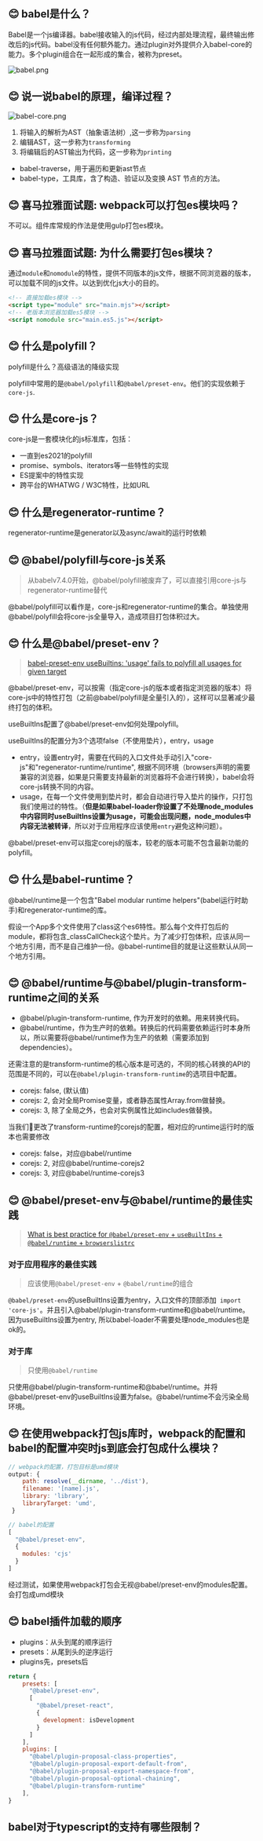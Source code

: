 ## 😊 babel是什么？

Babel是一个js编译器。babel接收输入的js代码，经过内部处理流程，最终输出修改后的js代码。babel没有任何额外能力。通过plugin对外提供介入babel-core的能力。多个plugin组合在一起形成的集合，被称为preset。

![babel.png](https://i.loli.net/2021/07/27/b2c8OGtKA4FpjPM.png)

## 😊 说一说babel的原理，编译过程？

![babel-core.png](https://i.loli.net/2021/07/27/S7loDijyZR4gcf6.png)

1. 将输入的解析为AST（抽象语法树）,这一步称为`parsing`
2. 编辑AST，这一步称为`transforming`
3. 将编辑后的AST输出为代码，这一步称为`printing`

- babel-traverse，用于遍历和更新ast节点
- babel-type，工具库，含了构造、验证以及变换 AST 节点的方法。

## 😊 喜马拉雅面试题: webpack可以打包es模块吗？

不可以。组件库常规的作法是使用gulp打包es模块。

## 😊 喜马拉雅面试题: 为什么需要打包es模块？

通过`module`和`nomodule`的特性，提供不同版本的js文件，根据不同浏览器的版本，可以加载不同的js文件。以达到优化js大小的目的。

```html
<!-- 直接加载es模块 -->
<script type="module" src="main.mjs"></script>
<!-- 老版本浏览器加载es5模块 -->
<script nomodule src="main.es5.js"></script>
```

## 😊 什么是polyfill？

polyfill是什么？高级语法的降级实现

polyfill中常用的是`@babel/polyfill`和`@babel/preset-env`。他们的实现依赖于`core-js`.

## 😊 什么是core-js？

core-js是一套模块化的js标准库，包括：

- 一直到es2021的polyfill
- promise、symbols、iterators等一些特性的实现
- ES提案中的特性实现
- 跨平台的WHATWG / W3C特性，比如URL

## 😊 什么是regenerator-runtime？

regenerator-runtime是generator以及async/await的运行时依赖
## 😊 @babel/polyfill与core-js关系

> 从babelv7.4.0开始，@babel/polyfill被废弃了，可以直接引用core-js与regenerator-runtime替代

@babel/polyfill可以看作是，core-js和regenerator-runtime的集合。单独使用@babel/polyfill会将core-js全量导入，造成项目打包体积过大。

## 😊 什么是@babel/preset-env？

> [babel-preset-env useBuiltins: 'usage' fails to polyfill all usages for given target](https://github.com/babel/babel/issues/9625)

@babel/preset-env，可以按需（指定core-js的版本或者指定浏览器的版本）将core-js中的特性打包（之前@babel/polyfill是全量引入的），这样可以显著减少最终打包的体积。

useBuiltIns配置了@babel/preset-env如何处理polyfill。

useBuiltIns的配置分为3个选项false（不使用垫片），entry，usage

- entry，设置entry时，需要在代码的入口文件处手动引入"core-js"和"regenerator-runtime/runtime", 根据不同环境（browsers声明的需要兼容的浏览器，如果是只需要支持最新的浏览器将不会进行转换），babel会将core-js转换不同的内容。
- usage，在每一个文件使用到垫片时，都会自动进行导入垫片的操作，只打包我们使用过的特性。（**但是如果babel-loader你设置了不处理node_modules中内容同时useBuiltIns设置为usage，可能会出现问题，node_modules中内容无法被转译**，所以对于应用程序应该使用`entry`避免这种问题）。

@babel/preset-env可以指定corejs的版本，较老的版本可能不包含最新功能的polyfill。

## 😊 什么是babel-runtime？

@babel/runtime是一个包含"Babel modular runtime helpers"(babel运行时助手)和regenerator-runtime的库。

假设一个App多个文件使用了class这个es6特性。那么每个文件打包后的module，都将包含_classCallCheck这个垫片。为了减少打包体积，应该从同一个地方引用，而不是自己维护一份。@babel-runtime目的就是让这些默认从同一个地方引用。
## 😊 @babel/runtime与@babel/plugin-transform-runtime之间的关系

- @babel/plugin-transform-runtime, 作为开发时的依赖。用来转换代码。
- @babel/runtime，作为生产时的依赖。转换后的代码需要依赖运行时本身所以，所以需要将@babel/runtime作为生产的依赖（需要添加到dependencies）。

还需注意的是transform-runtime的核心版本是可选的，不同的核心转换的API的范围是不同的，可以在`@babel/plugin-transform-runtime`的选项目中配置。

- corejs: false, (默认值)
- corejs: 2, 会对全局Promise变量，或者静态属性Array.from做替换。
- corejs: 3, 除了全局之外，也会对实例属性比如includes做替换。

当我们更改了transform-runtime的corejs的配置，相对应的runtime运行时的版本也需要修改

- corejs: false，对应@babel/runtime
- corejs: 2, 对应@babel/runtime-corejs2
- corejs: 3, 对应@babel/runtime-corejs3

## 😊 @babel/preset-env与@babel/runtime的最佳实践

> [What is best practice for `@babel/preset-env` + `useBuiltIns` + `@babel/runtime` + `browserslistrc`](https://stackoverflow.com/questions/63231564/what-is-best-practice-for-babel-preset-env-usebuiltins-babel-runtime)
### 对于应用程序的最佳实践

> 应该使用`@babel/preset-env` + `@babel/runtime`的组合

`@babel/preset-env`的useBuiltIns设置为entry，入口文件的顶部添加` import 'core-js'`。并且引入@babel/plugin-transform-runtime和@babel/runtime。因为useBuiltIns设置为entry, 所以babel-loader不需要处理node_modules也是ok的。
### 对于库

> 只使用`@babel/runtime`

只使用@babel/plugin-transform-runtime和@babel/runtime。并将@babel/preset-env的useBuiltIns设置为false。@babel/runtime不会污染全局环境。
## 😊 在使用webpack打包js库时，webpack的配置和babel的配置冲突时js到底会打包成什么模块？

```js
// webpack的配置，打包目标是umd模块
output: {
    path: resolve(__dirname, '../dist'),
    filename: '[name].js',
    library: 'library',
    libraryTarget: 'umd',
 }

// babel的配置
[
  "@babel/preset-env",
  {
    modules: 'cjs'
  }
]   
```

经过测试，如果使用webpack打包会无视@babel/preset-env的modules配置。会打包成umd模块
## 😊 babel插件加载的顺序

- plugins：从头到尾的顺序运行
- presets：从尾到头的逆序运行
- plugins先，presets后

```js
return {
    presets: [
      "@babel/preset-env",
      [
        "@babel/preset-react",
        {
          development: isDevelopment
        }
      ]
    ],
    plugins: [
      "@babel/plugin-proposal-class-properties",
      "@babel/plugin-proposal-export-default-from",
      "@babel/plugin-proposal-export-namespace-from",
      "@babel/plugin-proposal-optional-chaining",
      "@babel/plugin-transform-runtime"
    ],
}
```

## babel对于typescript的支持有哪些限制？
